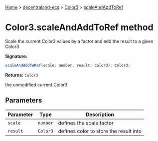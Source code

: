 [Home](./index) &gt; [decentraland-ecs](./decentraland-ecs.md) &gt; [Color3](./decentraland-ecs.color3.md) &gt; [scaleAndAddToRef](./decentraland-ecs.color3.scaleandaddtoref.md)

# Color3.scaleAndAddToRef method

Scale the current Color3 values by a factor and add the result to a given Color3

**Signature:**
```javascript
scaleAndAddToRef(scale: number, result: Color3): Color3;
```
**Returns:** `Color3`

the unmodified current Color3

## Parameters

|  Parameter | Type | Description |
|  --- | --- | --- |
|  `scale` | `number` | defines the scale factor |
|  `result` | `Color3` | defines color to store the result into |

